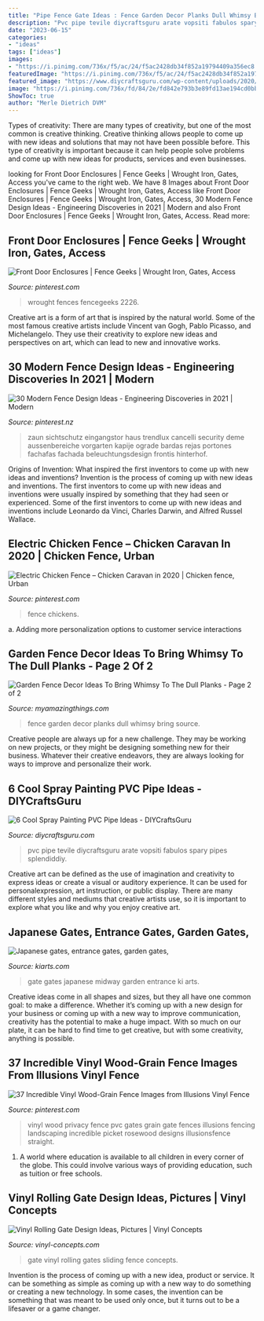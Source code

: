 ```yaml
---
title: "Pipe Fence Gate Ideas : Fence Garden Decor Planks Dull Whimsy Bring Source"
description: "Pvc pipe tevile diycraftsguru arate vopsiti fabulos spary pipes splendiddiy"
date: "2023-06-15"
categories:
- "ideas"
tags: ["ideas"]
images:
- "https://i.pinimg.com/736x/f5/ac/24/f5ac2428db34f852a19794409a356ec8.jpg"
featuredImage: "https://i.pinimg.com/736x/f5/ac/24/f5ac2428db34f852a19794409a356ec8.jpg"
featured_image: "https://www.diycraftsguru.com/wp-content/uploads/2020/01/2-10.jpg"
image: "https://i.pinimg.com/736x/fd/84/2e/fd842e793b3e89fd13ae194cd0bb890d.jpg"
ShowToc: true
author: "Merle Dietrich DVM"
---
```



Types of creativity:
There are many types of creativity, but one of the most common is creative thinking. Creative thinking allows people to come up with new ideas and solutions that may not have been possible before. This type of creativity is important because it can help people solve problems and come up with new ideas for products, services and even businesses.

	

		
looking for Front Door Enclosures | Fence Geeks | Wrought Iron, Gates, Access you've came to the right web. We have 8 Images about Front Door Enclosures | Fence Geeks | Wrought Iron, Gates, Access like Front Door Enclosures | Fence Geeks | Wrought Iron, Gates, Access, 30 Modern Fence Design Ideas - Engineering Discoveries in 2021 | Modern and also Front Door Enclosures | Fence Geeks | Wrought Iron, Gates, Access. Read more:
		
    
## Front Door Enclosures | Fence Geeks | Wrought Iron, Gates, Access

<img loading=lazy src="https://i.pinimg.com/736x/61/18/2f/61182f5617d22bffa865b79adf25238a.jpg" onerror="this.onerror=null;this.src='https://tse4.mm.bing.net/th?id=OIP.Aum0638oyPU62RBtZgqVVAHaOj&amp;pid=15.1';" alt="Front Door Enclosures | Fence Geeks | Wrought Iron, Gates, Access">

_Source: pinterest.com_

>wrought fences fencegeeks 2226. 

	

Creative art is a form of art that is inspired by the natural world. Some of the most famous creative artists include Vincent van Gogh, Pablo Picasso, and Michelangelo. They use their creativity to explore new ideas and perspectives on art, which can lead to new and innovative works.

    
## 30 Modern Fence Design Ideas - Engineering Discoveries In 2021 | Modern

<img loading=lazy src="https://i.pinimg.com/736x/fd/84/2e/fd842e793b3e89fd13ae194cd0bb890d.jpg" onerror="this.onerror=null;this.src='https://tse4.mm.bing.net/th?id=OIP.CkNGjSWaPFw6YCFJMwPTDgHaKr&amp;pid=15.1';" alt="30 Modern Fence Design Ideas - Engineering Discoveries in 2021 | Modern">

_Source: pinterest.nz_

>zaun sichtschutz eingangstor haus trendlux cancelli security deme aussenbereiche vorgarten kapije ograde bardas rejas portones fachafas fachada beleuchtungsdesign frontis hinterhof. 

	

Origins of Invention: What inspired the first inventors to come up with new ideas and inventions?
Invention is the process of coming up with new ideas and inventions. The first inventors to come up with new ideas and inventions were usually inspired by something that they had seen or experienced. Some of the first inventors to come up with new ideas and inventions include Leonardo da Vinci, Charles Darwin, and Alfred Russel Wallace.

    
## Electric Chicken Fence – Chicken Caravan In 2020 | Chicken Fence, Urban

<img loading=lazy src="https://i.pinimg.com/736x/f5/ac/24/f5ac2428db34f852a19794409a356ec8.jpg" onerror="this.onerror=null;this.src='https://tse4.mm.bing.net/th?id=OIP.WpoJ3RkPkSE6TAPqozfnfQHaGc&amp;pid=15.1';" alt="Electric Chicken Fence – Chicken Caravan in 2020 | Chicken fence, Urban">

_Source: pinterest.com_

>fence chickens. 

	

a. Adding more personalization options to customer service interactions 

    
## Garden Fence Decor Ideas To Bring Whimsy To The Dull Planks - Page 2 Of 2

<img loading=lazy src="http://myamazingthings.com/wp-content/uploads/2017/08/garden-fence-decor-10.jpg" onerror="this.onerror=null;this.src='https://tse4.mm.bing.net/th?id=OIP.7vosAbVZPfAp4HVlI7Y8gQHaFj&amp;pid=15.1';" alt="Garden Fence Decor Ideas To Bring Whimsy To The Dull Planks - Page 2 of 2">

_Source: myamazingthings.com_

>fence garden decor planks dull whimsy bring source. 

	

Creative people are always up for a new challenge. They may be working on new projects, or they might be designing something new for their business. Whatever their creative endeavors, they are always looking for ways to improve and personalize their work.

    
## 6 Cool Spray Painting PVC Pipe Ideas - DIYCraftsGuru

<img loading=lazy src="https://www.diycraftsguru.com/wp-content/uploads/2020/01/2-10.jpg" onerror="this.onerror=null;this.src='https://tse3.mm.bing.net/th?id=OIP.NOxUuV-HL6m3Vk1eQ2qkJgHaTp&amp;pid=15.1';" alt="6 Cool Spray Painting PVC Pipe Ideas - DIYCraftsGuru">

_Source: diycraftsguru.com_

>pvc pipe tevile diycraftsguru arate vopsiti fabulos spary pipes splendiddiy. 

	

Creative art can be defined as the use of imagination and creativity to express ideas or create a visual or auditory experience. It can be used for personalexpression, art instruction, or public display. There are many different styles and mediums that creative artists use, so it is important to explore what you like and why you enjoy creative art.

    
## Japanese Gates, Entrance Gates, Garden Gates,

<img loading=lazy src="http://kiarts.com/wp-content/uploads/2014/10/10-Midway-gate-nakamon.jpg" onerror="this.onerror=null;this.src='https://tse1.mm.bing.net/th?id=OIP.6P8WJOtpWolW_IHEenVo1wHaKR&amp;pid=15.1';" alt="Japanese gates, entrance gates, garden gates,">

_Source: kiarts.com_

>gate gates japanese midway garden entrance ki arts. 

	

Creative ideas come in all shapes and sizes, but they all have one common goal: to make a difference. Whether it’s coming up with a new design for your business or coming up with a new way to improve communication, creativity has the potential to make a huge impact. With so much on our plate, it can be hard to find time to get creative, but with some creativity, anything is possible.

    
## 37 Incredible Vinyl Wood-Grain Fence Images From Illusions Vinyl Fence

<img loading=lazy src="https://i.pinimg.com/736x/61/0d/95/610d95d2c0ce8cff4fa8f06af49e766f.jpg" onerror="this.onerror=null;this.src='https://tse4.mm.bing.net/th?id=OIP.tc3hmHB251sfAp53BxhTewHaLG&amp;pid=15.1';" alt="37 Incredible Vinyl Wood-Grain Fence Images from Illusions Vinyl Fence">

_Source: pinterest.com_

>vinyl wood privacy fence pvc gates grain gate fences illusions fencing landscaping incredible picket rosewood designs illusionsfence straight. 

	

1. A world where education is available to all children in every corner of the globe. This could involve various ways of providing education, such as tuition or free schools. 

    
## Vinyl Rolling Gate Design Ideas, Pictures | Vinyl Concepts

<img loading=lazy src="http://vinyl-concepts.com/wp-content/uploads/2016/06/vinyl-rolling-gate-05.jpg" onerror="this.onerror=null;this.src='https://tse4.mm.bing.net/th?id=OIP.lvny5CMbeXWhBy9mUCbh0QHaFj&amp;pid=15.1';" alt="Vinyl Rolling Gate Design Ideas, Pictures | Vinyl Concepts">

_Source: vinyl-concepts.com_

>gate vinyl rolling gates sliding fence concepts. 

	

Invention is the process of coming up with a new idea, product or service. It can be something as simple as coming up with a new way to do something or creating a new technology. In some cases, the invention can be something that was meant to be used only once, but it turns out to be a lifesaver or a game changer.

